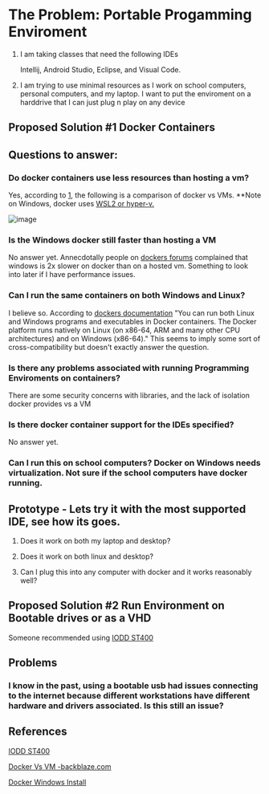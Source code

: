 # The Problem: Portable Progamming Enviroment

1. I am taking classes that need the following IDEs

    Intellij, Android Studio, Eclipse, and Visual Code.

2. I am trying to use minimal resources as I work on school computers, personal computers, and my laptop. I want to put the enviroment on a harddrive that I can just plug n play on any device

## Proposed Solution \#1 Docker Containers

## Questions to answer:

### Do docker containers use less resources than hosting a vm?

Yes, according to [1](https://www.backblaze.com/blog/vm-vs-containers/), the following is a comparison of docker vs VMs. **Note on Windows, docker uses [WSL2 or hyper-v.](https://docs.docker.com/desktop/install/windows-install/) 


![image](https://user-images.githubusercontent.com/1501624/213533002-a7335042-6c52-42bd-bf0a-0d4a4007957e.png)

### Is the Windows docker still faster than hosting a VM

No answer yet. Annecdotally people on [dockers forums](https://docs.docker.com/search/?q=windows%20slow) complained that windows is 2x slower on docker than on a hosted vm. Something to look into later if I have performance issues.

### Can I run the same containers on both Windows and Linux?

I believe so. According to [dockers documentation](https://docs.docker.com/engine/faq/#:~:text=You%20can%20run%20both%20Linux,on%20Linux%2C%20Windows%20and%20macOS.) "You can run both Linux and Windows programs and executables in Docker containers. The Docker platform runs natively on Linux (on x86-64, ARM and many other CPU architectures) and on Windows (x86-64)."  This seems to imply some sort of cross-compatibility but doesn't exactly answer the question.

### Is there any problems associated with running Programming Enviroments on containers?

There are some security concerns with libraries, and the lack of isolation docker provides vs a VM

### Is there docker container support for the IDEs specified?

No answer yet.

### Can I run this on school computers? Docker on Windows needs virtualization. Not sure if the school computers have docker running.


## Prototype - Lets try it with the most supported IDE, see how its goes.

1. Does it work on both my laptop and desktop?

2. Does it work on both linux and desktop?

3. Can I plug this into any computer with docker and it works reasonably well?




## Proposed Solution \#2 Run Environment on Bootable drives or as a VHD

Someone recommended using [IODD ST400](https://www.youtube.com/watch?v=ZSywLblIYa0)

## Problems

### I know in the past, using a bootable usb had issues connecting to the internet because different workstations have different hardware and drivers associated. Is this still an issue?



## References

[IODD ST400](https://www.youtube.com/watch?v=ZSywLblIYa0)

[Docker Vs VM -backblaze.com](https://www.backblaze.com/blog/vm-vs-containers/)

[Docker Windows Install](https://docs.docker.com/desktop/install/windows-install/)


